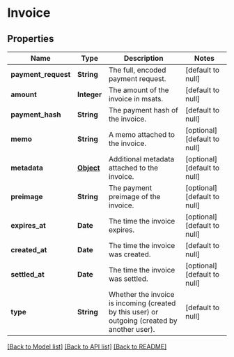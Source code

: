 # Invoice
## Properties

| Name | Type | Description | Notes |
|------------ | ------------- | ------------- | -------------|
| **payment\_request** | **String** | The full, encoded payment request. | [default to null] |
| **amount** | **Integer** | The amount of the invoice in msats. | [default to null] |
| **payment\_hash** | **String** | The payment hash of the invoice. | [default to null] |
| **memo** | **String** | A memo attached to the invoice. | [optional] [default to null] |
| **metadata** | [**Object**](.md) | Additional metadata attached to the invoice. | [optional] [default to null] |
| **preimage** | **String** | The payment preimage of the invoice. | [optional] [default to null] |
| **expires\_at** | **Date** | The time the invoice expires. | [optional] [default to null] |
| **created\_at** | **Date** | The time the invoice was created. | [default to null] |
| **settled\_at** | **Date** | The time the invoice was settled. | [optional] [default to null] |
| **type** | **String** | Whether the invoice is incoming (created by this user) or outgoing (created by another user). | [default to null] |

[[Back to Model list]](../README.md#documentation-for-models) [[Back to API list]](../README.md#documentation-for-api-endpoints) [[Back to README]](../README.md)

